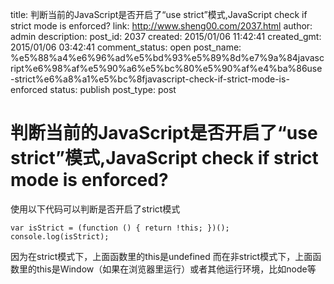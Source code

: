 title: 判断当前的JavaScript是否开启了“use strict”模式,JavaScript check if strict mode is enforced?
link: http://www.sheng00.com/2037.html
author: admin
description: 
post_id: 2037
created: 2015/01/06 11:42:41
created_gmt: 2015/01/06 03:42:41
comment_status: open
post_name: %e5%88%a4%e6%96%ad%e5%bd%93%e5%89%8d%e7%9a%84javascript%e6%98%af%e5%90%a6%e5%bc%80%e5%90%af%e4%ba%86use-strict%e6%a8%a1%e5%bc%8fjavascript-check-if-strict-mode-is-enforced
status: publish
post_type: post

# 判断当前的JavaScript是否开启了“use strict”模式,JavaScript check if strict mode is enforced?

使用以下代码可以判断是否开启了strict模式 
    
    
    var isStrict = (function () { return !this; })();  
    console.log(isStrict); 
    

因为在strict模式下，上面函数里的this是undefined 而在非strict模式下，上面函数里的this是Window（如果在浏览器里运行）或者其他运行环境，比如node等